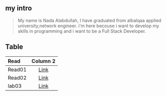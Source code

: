 ## my intro
>My name is Nada Alabdullah, I have graduated from albalqaa applied university,network engineer.
i'm here becouse i want to develop my skills in programming and i want to be a Full Stack Developer.

## Table
 

| Read       | Column 2     |
| :------------- | :----------: | 
|  Read01 | [Link](https://nada0795.github.io/reading-note/read01)|
| Read02   | [Link](https://nada0795.github.io/reading-note/read02)| 
| lab03   | [Link](https://nada0795.github.io/reading-note/read03)| 

